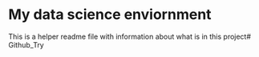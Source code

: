 # My data science enviornment

This is a helper readme file with information about what is in this project#   G i t h u b _ T r y  
 